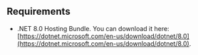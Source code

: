 ## Requirements

* .NET 8.0 Hosting Bundle. You can download it here: [https://dotnet.microsoft.com/en-us/download/dotnet/8.0](https://dotnet.microsoft.com/en-us/download/dotnet/8.0).
